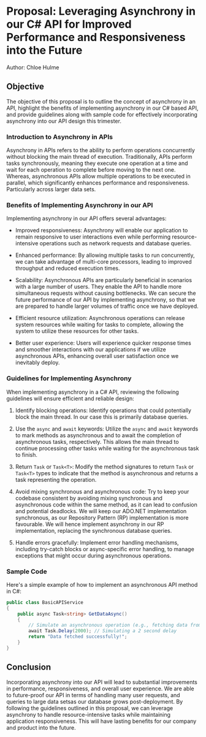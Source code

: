 # Proposal: Leveraging Asynchrony in our C# API for Improved Performance and Responsiveness into the Future

Author: Chloe Hulme

## Objective

The objective of this proposal is to outline the concept of asynchrony in an API, highlight the
benefits of implementing asynchrony in our C# based API, and provide guidelines along with sample
code for effectively incorporating asynchrony into our API design this trimester.

### Introduction to Asynchrony in APIs

Asynchrony in APIs refers to the ability to perform operations concurrently without blocking the
main thread of execution. Traditionally, APIs perform tasks synchronously, meaning they execute one
operation at a time and wait for each operation to complete before moving to the next one. Whereas,
asynchronous APIs allow multiple operations to be executed in parallel, which significantly enhances
performance and responsiveness. Particularly across larger data sets.

### Benefits of Implementing Asynchrony in our API

Implementing asynchrony in our API offers several advantages:

- Improved responsiveness: Asynchrony will enable our application to remain responsive to user
  interactions even while performing resource-intensive operations such as network requests and
  database queries.

- Enhanced performance: By allowing multiple tasks to run concurrently, we can take advantage of
  multi-core processors, leading to improved throughput and reduced execution times.

- Scalability: Asynchronous APIs are particularly beneficial in scenarios with a large number of
  users. They enable the API to handle more simultaneous requests without causing bottlenecks. We
  can secure the future performance of our API by implementing asynchrony, so that we are prepared
  to handle larger volumes of traffic once we have deployed.

- Efficient resource utilization: Asynchronous operations can release system resources while waiting
  for tasks to complete, allowing the system to utilize these resources for other tasks.

- Better user experience: Users will experience quicker response times and smoother interactions
  with our applications if we utilize asynchronous APIs, enhancing overall user satisfaction once we
  inevitably deploy.

### Guidelines for Implementing Asynchrony

When implementing asynchrony in a C# API, reviewing the following guidelines will ensure efficient
and reliable design:

1. Identify blocking operations: Identify operations that could potentially block the main thread.
   In our case this is primarily database queries.

2. Use the `async` and `await` keywords: Utilize the `async` and `await` keywords to mark methods as
   asynchronous and to await the completion of asynchronous tasks, respectively. This allows the
   main thread to continue processing other tasks while waiting for the asynchronous task to finish.

3. Return `Task` or `Task<T>`: Modify the method signatures to return `Task` or `Task<T>` types to
   indicate that the method is asynchronous and returns a task representing the operation.

4. Avoid mixing synchronous and asynchronous code: Try to keep your codebase consistent by avoiding
   mixing synchronous and asynchronous code within the same method, as it can lead to confusion and
   potential deadlocks. We will keep our ADO.NET implementation synchronous, as our Repository
   Pattern (RP) implementation is more favourable. We will hence implement asynchrony in our RP
   implementation, replacing the synchronous database queries.

5. Handle errors gracefully: Implement error handling mechanisms, including try-catch blocks or
   async-specific error handling, to manage exceptions that might occur during asynchronous
   operations.

### Sample Code

Here's a simple example of how to implement an asynchronous API method in C#:

```csharp
public class BasicAPIService
{
    public async Task<string> GetDataAsync()
    {
        // Simulate an asynchronous operation (e.g., fetching data from a remote server)
        await Task.Delay(2000); // Simulating a 2 second delay
        return "Data fetched successfully!";
    }
}
```

## Conclusion

Incorporating asynchrony into our API will lead to substantial improvements in performance,
responsiveness, and overall user experience. We are able to future-proof our API in terms of
handling many user requests, and queries to large data setsas our database grows post-deployment. By
following the guidelines outlined in this proposal, we can leverage asynchrony to handle
resource-intensive tasks while maintaining application responsiveness. This will have lasting
benefits for our company and product into the future.
